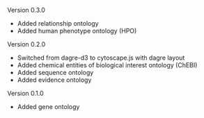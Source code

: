 Version 0.3.0

- Added relationship ontology
- Added human phenotype ontology (HPO)


Version 0.2.0

- Switched from dagre-d3 to cytoscape.js with dagre layout
- Added chemical entities of biological interest ontology (ChEBI)
- Added sequence ontology
- Added evidence ontology


Version 0.1.0

- Added gene ontology
